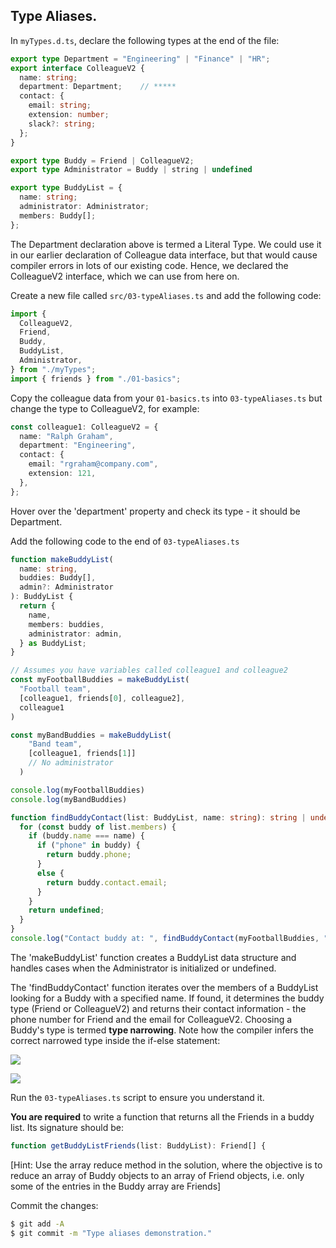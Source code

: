 ## Type Aliases.

In `myTypes.d.ts`, declare the following types at the end of the file:
~~~ts
export type Department = "Engineering" | "Finance" | "HR";
export interface ColleagueV2 {
  name: string;
  department: Department;    // *****
  contact: {
    email: string;
    extension: number;
    slack?: string;
  };
}

export type Buddy = Friend | ColleagueV2;
export type Administrator = Buddy | string | undefined

export type BuddyList = {
  name: string;
  administrator: Administrator;
  members: Buddy[];
};
~~~

The Department declaration above is termed a Literal Type. We could use it in our earlier declaration of 
Colleague data interface, but that would cause compiler errors in lots of our existing code. Hence, we declared the ColleagueV2 interface, which we can use from here on. 

Create a new file called `src/03-typeAliases.ts` and add the following code:
~~~ts
import {
  ColleagueV2,
  Friend,
  Buddy,
  BuddyList,
  Administrator,
} from "./myTypes";
import { friends } from "./01-basics";
~~~

Copy the colleague data from your `01-basics.ts` into `03-typeAliases.ts` but change the type to ColleagueV2, for example:
~~~ts
const colleague1: ColleagueV2 = {
  name: "Ralph Graham",
  department: "Engineering",
  contact: {
    email: "rgraham@company.com",
    extension: 121,
  },
};
~~~
Hover over the 'department' property and check its type - it should be Department.

Add the following code to the end of `03-typeAliases.ts`
~~~ts
function makeBuddyList(
  name: string,
  buddies: Buddy[],
  admin?: Administrator
): BuddyList {
  return {
    name,
    members: buddies,
    administrator: admin,
  } as BuddyList;
}

// Assumes you have variables called colleague1 and colleague2
const myFootballBuddies = makeBuddyList(
  "Football team",
  [colleague1, friends[0], colleague2],
  colleague1
)

const myBandBuddies = makeBuddyList(
    "Band team",
    [colleague1, friends[1]]
    // No administrator
  )

console.log(myFootballBuddies)
console.log(myBandBuddies)

function findBuddyContact(list: BuddyList, name: string): string | undefined {
  for (const buddy of list.members) {
    if (buddy.name === name) {
      if ("phone" in buddy) {
        return buddy.phone;
      }
      else {
        return buddy.contact.email;
      }
    }
    return undefined;
  }
}
console.log("Contact buddy at: ", findBuddyContact(myFootballBuddies, "Ralph Graham"));
~~~
The 'makeBuddyList' function creates a BuddyList data structure and handles cases when the Administrator is initialized or undefined. 

The 'findBuddyContact' function iterates over the members of a BuddyList looking for a Buddy with a specified name. If found, it determines the buddy type (Friend or ColleagueV2) and returns their contact information - the phone number for Friend and the email for ColleagueV2. Choosing a Buddy's type is termed __type narrowing__. Note how the compiler infers the correct narrowed type inside the if-else statement:

![][narrow1] 

![][narrow2] 


Run the `03-typeAliases.ts` script to ensure you understand it.

__You are required__ to write a function that returns all the Friends in a buddy list. Its signature should be:
~~~ts
function getBuddyListFriends(list: BuddyList): Friend[] {

~~~
[Hint: Use the array reduce method in the solution, where the objective is to reduce an array of Buddy objects to an array of Friend objects, i.e. only some of the entries in the Buddy array are Friends]

Commit the changes:
~~~bash
$ git add -A
$ git commit -m "Type aliases demonstration."
~~~

[narrow1]: ./img/narrow1.png
[narrow2]: ./img/narrow2.png
